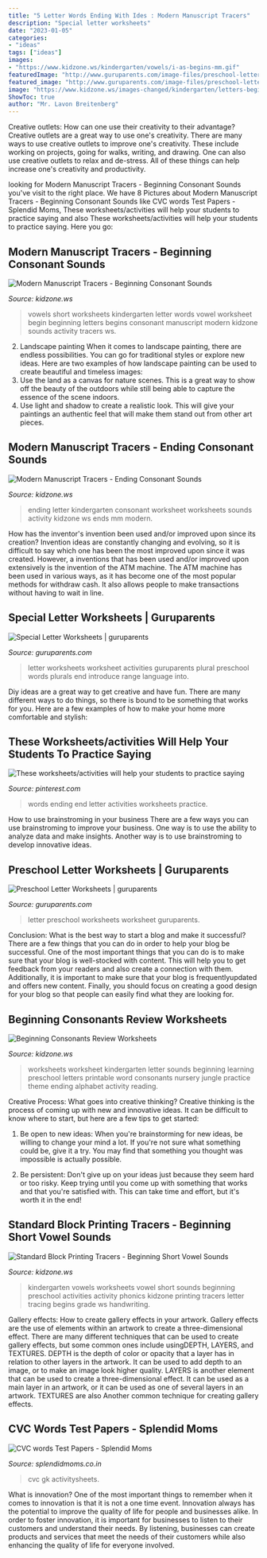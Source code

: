 ```yaml
---
title: "5 Letter Words Ending With Ides : Modern Manuscript Tracers"
description: "Special letter worksheets"
date: "2023-01-05"
categories:
- "ideas"
tags: ["ideas"]
images:
- "https://www.kidzone.ws/kindergarten/vowels/i-as-begins-mm.gif"
featuredImage: "http://www.guruparents.com/image-files/preschool-letter-worksheet-f.png"
featured_image: "http://www.guruparents.com/image-files/preschool-letter-worksheet-s-plural.png"
image: "https://www.kidzone.ws/images-changed/kindergarten/letters-begin2.gif"
ShowToc: true
author: "Mr. Lavon Breitenberg"
---
```



Creative outlets: How can one use their creativity to their advantage?
Creative outlets are a great way to use one's creativity. There are many ways to use creative outlets to improve one's creativity. These include working on projects, going for walks, writing, and drawing. One can also use creative outlets to relax and de-stress. All of these things can help increase one's creativity and productivity.

	

		
looking for Modern Manuscript Tracers - Beginning Consonant Sounds you've visit to the right place. We have 8 Pictures about Modern Manuscript Tracers - Beginning Consonant Sounds like CVC words Test Papers - Splendid Moms, These worksheets/activities will help your students to practice saying and also These worksheets/activities will help your students to practice saying. Here you go:
		
    
## Modern Manuscript Tracers - Beginning Consonant Sounds

<img loading=lazy src="https://www.kidzone.ws/kindergarten/vowels/i-as-begins-mm.gif" onerror="this.onerror=null;this.src='https://tse4.mm.bing.net/th?id=OIP.7CjW_jdZXPNb8VtEXwOmDAHaJ3&amp;pid=15.1';" alt="Modern Manuscript Tracers - Beginning Consonant Sounds">

_Source: kidzone.ws_

>vowels short worksheets kindergarten letter words vowel worksheet begin beginning letters begins consonant manuscript modern kidzone sounds activity tracers ws. 

	

2. Landscape painting
When it comes to landscape painting, there are endless possibilities. You can go for traditional styles or explore new ideas. Here are two examples of how landscape painting can be used to create beautiful and timeless images: 
2. Use the land as a canvas for nature scenes. This is a great way to show off the beauty of the outdoors while still being able to capture the essence of the scene indoors.
3. Use light and shadow to create a realistic look. This will give your paintings an authentic feel that will make them stand out from other art pieces.

    
## Modern Manuscript Tracers - Ending Consonant Sounds

<img loading=lazy src="https://kidzone.ws/images-changed/kindergarten/v-as-ends-mm.gif" onerror="this.onerror=null;this.src='https://tse4.mm.bing.net/th?id=OIP.rlzS6y7REPRi9Zs77iE5rwHaJ3&amp;pid=15.1';" alt="Modern Manuscript Tracers - Ending Consonant Sounds">

_Source: kidzone.ws_

>ending letter kindergarten consonant worksheet worksheets sounds activity kidzone ws ends mm modern. 

	

How has the inventor's invention been used and/or improved upon since its creation?
Invention ideas are constantly changing and evolving, so it is difficult to say which one has been the most improved upon since it was created. However, a inventions that has been used and/or improved upon extensively is the invention of the ATM machine. The ATM machine has been used in various ways, as it has become one of the most popular methods for withdraw cash. It also allows people to make transactions without having to wait in line.

    
## Special Letter Worksheets | Guruparents

<img loading=lazy src="http://www.guruparents.com/image-files/preschool-letter-worksheet-s-plural.png" onerror="this.onerror=null;this.src='https://tse3.mm.bing.net/th?id=OIP.vpqJDXvmpXbt4ilhcxnP0QHaKe&amp;pid=15.1';" alt="Special Letter Worksheets | guruparents">

_Source: guruparents.com_

>letter worksheets worksheet activities guruparents plural preschool words plurals end introduce range language into. 

	

Diy ideas are a great way to get creative and have fun. There are many different ways to do things, so there is bound to be something that works for you. Here are a few examples of how to make your home more comfortable and stylish: 

    
## These Worksheets/activities Will Help Your Students To Practice Saying

<img loading=lazy src="https://i.pinimg.com/originals/b0/1e/c5/b01ec5f0a05728afeb92569eb1f70286.jpg" onerror="this.onerror=null;this.src='https://tse4.mm.bing.net/th?id=OIP.FViuN-4Z4E5_c6y7l_PupQHaLG&amp;pid=15.1';" alt="These worksheets/activities will help your students to practice saying">

_Source: pinterest.com_

>words ending end letter activities worksheets practice. 

	

How to use brainstroming in your business
There are a few ways you can use brainstroming to improve your business. One way is to use the ability to analyze data and make insights. Another way is to use brainstroming to develop innovative ideas.

    
## Preschool Letter Worksheets | Guruparents

<img loading=lazy src="http://www.guruparents.com/image-files/preschool-letter-worksheet-f.png" onerror="this.onerror=null;this.src='https://tse3.mm.bing.net/th?id=OIP.tiDyHVyZbcqV6LsbTKlQUQHaKd&amp;pid=15.1';" alt="Preschool Letter Worksheets | guruparents">

_Source: guruparents.com_

>letter preschool worksheets worksheet guruparents. 

	

Conclusion: What is the best way to start a blog and make it successful?
There are a few things that you can do in order to help your blog be successful. One of the most important things that you can do is to make sure that your blog is well-stocked with content. This will help you to get feedback from your readers and also create a connection with them. Additionally, it is important to make sure that your blog is frequentlyupdated and offers new content. Finally, you should focus on creating a good design for your blog so that people can easily find what they are looking for.

    
## Beginning Consonants Review Worksheets

<img loading=lazy src="https://www.kidzone.ws/images-changed/kindergarten/letters-begin2.gif" onerror="this.onerror=null;this.src='https://tse2.mm.bing.net/th?id=OIP.9DoaZTOLZQBCVxKA3yDP-gHaJ3&amp;pid=15.1';" alt="Beginning Consonants Review Worksheets">

_Source: kidzone.ws_

>worksheets worksheet kindergarten letter sounds beginning learning preschool letters printable word consonants nursery jungle practice theme ending alphabet activity reading. 

	

Creative Process: What goes into creative thinking?
Creative thinking is the process of coming up with new and innovative ideas. It can be difficult to know where to start, but here are a few tips to get started: 
1. Be open to new ideas: When you're brainstorming for new ideas, be willing to change your mind a lot. If you're not sure what something could be, give it a try. You may find that something you thought was impossible is actually possible. 

2. Be persistent: Don't give up on your ideas just because they seem hard or too risky. Keep trying until you come up with something that works and that you're satisfied with. This can take time and effort, but it's worth it in the end! 


    
## Standard Block Printing Tracers - Beginning Short Vowel Sounds

<img loading=lazy src="http://www.kidzone.ws/kindergarten/vowels/e-as-begins-sf.gif" onerror="this.onerror=null;this.src='https://tse4.mm.bing.net/th?id=OIP.eyEYNKqbGFgxeIy42JUnjQHaJ3&amp;pid=15.1';" alt="Standard Block Printing Tracers - Beginning Short Vowel Sounds">

_Source: kidzone.ws_

>kindergarten vowels worksheets vowel short sounds beginning preschool activities activity phonics kidzone printing tracers letter tracing begins grade ws handwriting. 

	

Gallery effects: How to create gallery effects in your artwork.
Gallery effects are the use of elements within an artwork to create a three-dimensional effect. There are many different techniques that can be used to create gallery effects, but some common ones include usingDEPTH, LAYERS, and TEXTURES.
 DEPTH is the depth of color or opacity that a layer has in relation to other layers in the artwork. It can be used to add depth to an image, or to make an image look higher quality. LAYERS is another element that can be used to create a three-dimensional effect. It can be used as a main layer in an artwork, or it can be used as one of several layers in an artwork. TEXTURES are also Another common technique for creating gallery effects.

    
## CVC Words Test Papers - Splendid Moms

<img loading=lazy src="https://splendidmoms.co.in/wp-content/uploads/2021/07/CVC-activitiy_6.png" onerror="this.onerror=null;this.src='https://tse2.mm.bing.net/th?id=OIP.qGhyrPJCo8txfFwDIqK4BgHaKt&amp;pid=15.1';" alt="CVC words Test Papers - Splendid Moms">

_Source: splendidmoms.co.in_

>cvc gk activitysheets. 

	

What is innovation?
One of the most important things to remember when it comes to innovation is that it is not a one time event. Innovation always has the potential to improve the quality of life for people and businesses alike. In order to foster innovation, it is important for businesses to listen to their customers and understand their needs. By listening, businesses can create products and services that meet the needs of their customers while also enhancing the quality of life for everyone involved.

